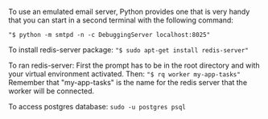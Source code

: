  To use an emulated email server, Python provides one that is very handy that you can start in a
 second terminal with the following command:
 
 ```"$ python -m smtpd -n -c DebuggingServer localhost:8025"```
 
 
 To install redis-server package:
 ```"$ sudo apt-get install redis-server"```
 
 To ran redis-server:
 First the prompt has to be in the root directory and with your virtual environment activated.
 Then:
 ```"$ rq worker my-app-tasks"```
 Remember that "my-app-tasks" is the name for the redis server that the worker will be connected.
    
 To access postgres database:
 ```sudo -u postgres psql```